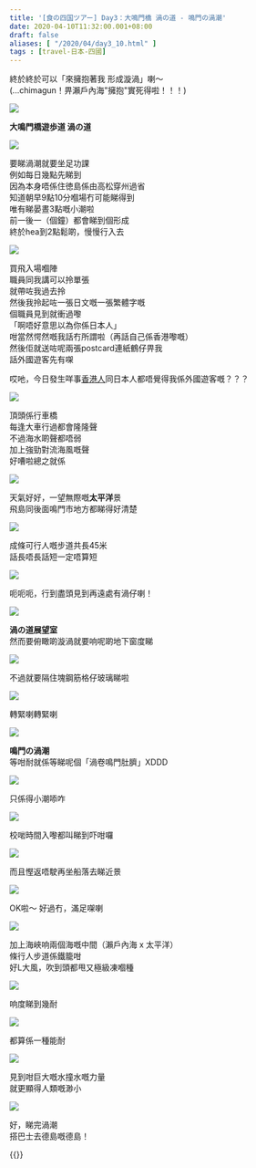 ```yaml
---
title: '[食の四国ツアー] Day3：大鳴門橋 渦の道 - 鳴門の渦潮'
date: 2020-04-10T11:32:00.001+08:00
draft: false
aliases: [ "/2020/04/day3_10.html" ]
tags : [travel-日本-四國]
---
```


終於終於可以「來擁抱著我 形成漩渦」喇～  
(...chimagun！畀瀨戶內海"擁抱"實死得啦！！！)  

![](/images/shikoku3f1.jpg)

**大鳴門橋遊歩道 渦の道**  

![](/images/shikoku3f2.jpg)

要睇渦潮就要坐足功課  
例如每日幾點先睇到  
因為本身唔係住徳島係由高松穿州過省  
知道朝早9點10分嗰場冇可能睇得到  
唯有睇晏晝3點嘅小潮啦  
前一後一（個鐘）都會睇到個形成  
終於hea到2點鬆啲，慢慢行入去  

![](/images/shikoku3f3.jpg)

買飛入場嗰陣  
職員同我講可以拎單張  
就帶咗我過去拎  
然後我拎起咗一張日文嘅一張繁體字嘅  
個職員見到就衝過嚟  
「啊唔好意思以為你係日本人」  
咁當然愕然嘅我話冇所謂啦（再話自己係香港嚟嘅）  
然後佢就送咗呢兩張postcard連紙鶴仔畀我  
話外國遊客先有㗎  
  
哎吔，今日發生咩事[香港人](https://hidie.net/shikoku3a/)同日本人都唔覺得我係外國遊客嘅？？？  

![](/images/shikoku3f4.jpg)

頂頭係行車橋  
每逢大車行過都會隆隆聲  
不過海水啲聲都唔弱  
加上強勁對流海風嘅聲  
好嘈啦總之就係  

![](/images/shikoku3f5.jpg)

天氣好好，一望無際嘅**太平洋**景  
飛島同後面鳴門市地方都睇得好清楚  

![](/images/shikoku3f6.jpg)

成條可行人嘅步道共長45米  
話長唔長話短一定唔算短  

![](/images/shikoku3f7.jpg)

呃呃呃，行到盡頭見到再遠處有渦仔喇！  

![](/images/shikoku3f8.jpg)

**渦の道展望室**  
然而要俯瞰啲漩渦就要响呢啲地下窗度睇  

![](/images/shikoku3f9.jpg)

不過就要隔住塊鋼筋格仔玻璃睇啦  

![](/images/shikoku3f10.jpg)

轉緊喇轉緊喇  

![](/images/shikoku3f.jpg)

**鳴門の渦潮**  
等咁耐就係等睇呢個「渦卷鳴門肚臍」XDDD  

![](/images/shikoku3f11.jpg)

只係得小潮㖭咋  

![](/images/shikoku3f12.jpg)

校啱時間入嚟都叫睇到吓咁囉  

![](/images/shikoku3f13.jpg)

而且慳返唔駛再坐船落去睇近景  

![](/images/shikoku3f14.jpg)

OK啦～ 好過冇，滿足㗎喇  

![](/images/shikoku3f15.jpg)

加上海峽响兩個海嘅中間（瀨戶內海 x 太平洋）  
條行人步道係鐵籠咁  
好L大風，吹到頭都甩又極級凍嗰種  

![](/images/shikoku3f16.jpg)

响度睇到幾耐  

![](/images/shikoku3f17.jpg)

都算係一種能耐  

![](/images/shikoku3f18.jpg)

見到咁巨大嘅水撞水嘅力量  
就更顯得人類嘅渺小  

![](/images/shikoku3f19.jpg)

好，睇完渦潮  
搭巴士去德島嘅德島！  
  
  
{{<shikoku>}}
  
